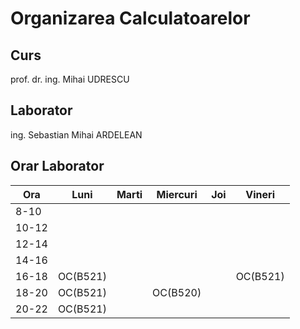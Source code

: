# Organizarea Calculatoarelor

## Curs

prof. dr. ing. Mihai UDRESCU

## Laborator

ing. Sebastian Mihai ARDELEAN

## Orar Laborator

| Ora   | Luni     | Marti | Miercuri | Joi | Vineri   |
|-------|----------|-------|----------|-----|----------|
| 8-10  |          |       |          |     |          |
| 10-12 |          |       |          |     |          |
| 12-14 |          |       |          |     |          |
| 14-16 |          |       |          |     |          |
| 16-18 | OC(B521) |       |          |     | OC(B521) |
| 18-20 | OC(B521) |       | OC(B520) |     |          |
| 20-22 | OC(B521) |       |          |     |          |

